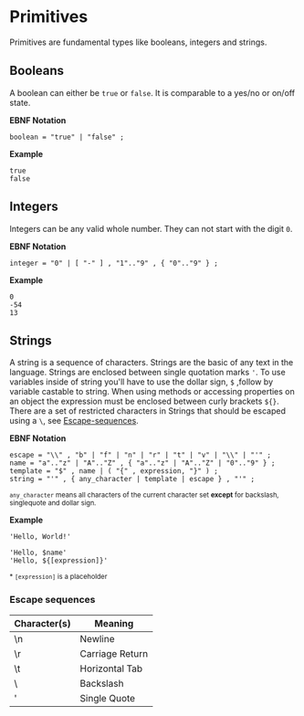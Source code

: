 # Primitives

Primitives are fundamental types like booleans, integers and strings.

## Booleans

A boolean can either be `true` or `false`. It is comparable to a yes/no or on/off state.

__EBNF Notation__
```ebnf
boolean = "true" | "false" ;
```

__Example__
```ttr
true
false
```

## Integers

Integers can be any valid whole number. They can not start with the digit `0`.

__EBNF Notation__
```ebnf
integer = "0" | [ "-" ] , "1".."9" , { "0".."9" } ;
```

__Example__
```ttr
0
-54
13
```

## Strings

A string is a sequence of characters. Strings are the basic of any text in the language. Strings are enclosed between single quotation marks `'`. To use variables inside of string you'll have to use the dollar sign, `$` ,follow by variable castable to string. When using methods or accessing properties on an object the expression must be enclosed between curly brackets `${}`. There are a set of restricted characters in Strings that should be escaped using a `\`, see [Escape-sequences](#Escape-sequences).

__EBNF Notation__
```ebnf
escape = "\\" , "b" | "f" | "n" | "r" | "t" | "v" | "\\" | "'" ;
name = "a".."z" | "A".."Z" , { "a".."z" | "A".."Z" | "0".."9" } ;
template = "$" , name | ( "{" , expression, "}" ) ;
string = "'" , { any_character | template | escape } , "'" ;
```
<sub>`any_character` means all characters of the current character set **except** for backslash, singlequote and dollar sign.</sub>

__Example__
```ttr
'Hello, World!'

'Hello, $name'
'Hello, ${[expression]}'
```

<sub>* `[expression]` is a placeholder</sub>

### Escape sequences

| Character(s) | Meaning             |
| ------------ | ------------------- |
| \n           | Newline             |
| \r           | Carriage Return     |
| \t           | Horizontal Tab      |
| \\           | Backslash           |
| \'           | Single Quote        |

